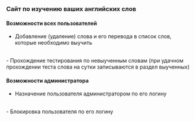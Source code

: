 ### Сайт по изучению ваших английских слов
#### Возможности всех пользователей
-  Добавление (удаление) слова и его перевода в список слов, которые необходимо выучить 
<br>
-  Прохождение тестирования по невыученным словам (при удачном прохождении теста слова на сутки записываются в раздел выученных)

#### Возможности администратора
- Назначение пользователя администратором по его логину
<br>
- Блокировка пользователя по его логину